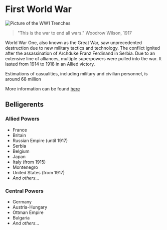 # First World War
![Picture of the WW1 Trenches](https://images.theconversation.com/files/74245/original/image-20150310-13550-157oqi9.jpg?ixlib=rb-1.1.0&q=45&auto=format&w=926&fit=clip)
> "This is the war to end all wars."
> Woodrow Wilson, 1917

World War One, also known as the Great War, saw unprecedented destruction due to new military tactics and technology. The conflict ignited after the assassination of Archduke Franz Ferdinand in Serbia. Due to an extensive line of alliances, multiple superpowers were pulled into the war. It lasted from 1914 to 1918 in an Allied victory.

Estimations of casualities, including military and civilian personnel, is around 68 million

More information can be found [here](https://en.wikipedia.org/wiki/World_War_I)

## Belligerents 
### Allied Powers
- France
- Britain
- Russian Empire (until 1917)
- Serbia
- Belgium
- Japan
- Italy (from 1915)
- Montenegro
- United States (from 1917)
- *And others...*

### Central Powers
- Germany
- Austria-Hungary
- Ottman Empire
- Bulgaria
- *And others...*



